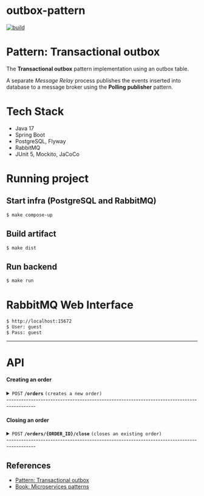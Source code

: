 # outbox-pattern
[![build](https://github.com/schambeck/outbox-pattern/actions/workflows/maven.yml/badge.svg)](https://github.com/schambeck/outbox-pattern/actions/workflows/maven.yml)

# Pattern: Transactional outbox

The **Transactional outbox** pattern implementation using an outbox table.

A separate *Message Relay* process publishes the events inserted into database to a message broker using the **Polling publisher** pattern.

# Tech Stack
- Java 17
- Spring Boot
- PostgreSQL, Flyway
- RabbitMQ
- JUnit 5, Mockito, JaCoCo

# Running project

## Start infra (PostgreSQL and RabbitMQ)
```bash
$ make compose-up
```

## Build artifact
```bash
$ make dist
```

## Run backend
```bash
$ make run
```

# RabbitMQ Web Interface
```bash
$ http://localhost:15672
$ User: guest
$ Pass: guest
```

------------------------------------------------------------------------------------------
# API

#### Creating an order
<details>
<summary><code>POST</code> <code><b>/orders</b></code> <code>(creates a new order)</code></summary>

##### Payload
```json
{
  "clientId": "796f5390-6a32-4f3f-a4f9-219cea1d5336",
  "issuedDate": "2023-02-03",
  "items": [
    {
      "productId": "7fba7340-d24f-4548-a327-add2cd2ad4a9",
      "price": 3,
      "quantity": 2
    }
  ]
}
```

##### Response
**Code** : `201 CREATED`
```json
{
  "id": "7c08629a-4d23-4b6d-9363-b0f0d7303aa4",
  "clientId": "796f5390-6a32-4f3f-a4f9-219cea1d5336",
  "issuedDate": "2023-02-03",
  "status": "CREATED",
  "totalCost": 6,
  "items": [
    {
      "id": "dcb9f5fe-7423-4542-857e-47ae71322cf3",
      "productId": "7fba7340-d24f-4548-a327-add2cd2ad4a9",
      "price": 3,
      "quantity": 2,
      "cost": 6
    }
  ]
}
```
</details>
------------------------------------------------------------------------------------------

#### Closing an order
<details>
<summary><code>POST</code> <code><b>/orders/{ORDER_ID}/close</b></code> <code>(closes an existing order)</code></summary>

##### Payload
None

##### Response
**Code** : `200 OK`
</details>
------------------------------------------------------------------------------------------

## References
- [Pattern: Transactional outbox](https://microservices.io/patterns/data/transactional-outbox.html "A pattern language for microservices")
- [Book: Microservices patterns](https://microservices.io/book "By Chris Richardson")
